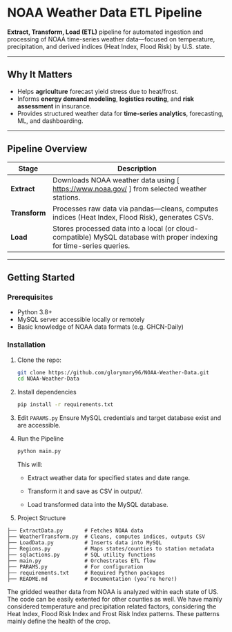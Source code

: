 # NOAA Weather Data ETL Pipeline

**Extract, Transform, Load (ETL)** pipeline for automated ingestion and processing of NOAA time-series weather data—focused on temperature, precipitation, and derived indices (Heat Index, Flood Risk) by U.S. state.

---

##  Why It Matters
- Helps **agriculture** forecast yield stress due to heat/frost.
- Informs **energy demand modeling**, **logistics routing**, and **risk assessment** in insurance.
- Provides structured weather data for **time-series analytics**, forecasting, ML, and dashboarding.

---

##  Pipeline Overview

| Stage     | Description                                                                                                           |
|-----------|-----------------------------------------------------------------------------------------------------------------------|
| **Extract** | Downloads NOAA weather data using [ https://www.noaa.gov/ ] from selected weather stations.                           |
| **Transform** | Processes raw data via pandas—cleans, computes indices (Heat Index, Flood Risk), generates CSVs.                      |
| **Load**    | Stores processed data into a local (or cloud-compatible) MySQL database with proper indexing for time-series queries. |

---

##  Getting Started

### Prerequisites
- Python 3.8+  
- MySQL server accessible locally or remotely  
- Basic knowledge of NOAA data formats (e.g. GHCN-Daily)

### Installation
1. Clone the repo:
   ```bash
   git clone https://github.com/glorymary96/NOAA-Weather-Data.git
   cd NOAA-Weather-Data
   ```
2. Install dependencies
    ```bash
    pip install -r requirements.txt 
   ```
3. Edit ```PARAMS.py```
   Ensure MySQL credentials and target database exist and are accessible.

4. Run the Pipeline
   ``` bash
   python main.py
   ```
   This will:

   - Extract weather data for specified states and date range.

   - Transform it and save as CSV in output/.

   - Load transformed data into the MySQL database.


5. Project Structure
```
├── ExtractData.py       # Fetches NOAA data
├── WeatherTransform.py  # Cleans, computes indices, outputs CSV
├── LoadData.py          # Inserts data into MySQL
├── Regions.py           # Maps states/counties to station metadata
├── sqlactions.py        # SQL utility functions
├── main.py              # Orchestrates ETL flow
├── PARAMS.py            # For configuration
├── requirements.txt     # Required Python packages
├── README.md            # Documentation (you’re here!)
```
The gridded weather data from NOAA is analyzed within each state of US. The code can be easily extented for other counties as well. 
We have mainly considered temperature and precipitation related factors, considering the Heat Index, Flood Risk Index and Frost Risk Index 
patterns. These patterns mainly define the health of the crop.

   


